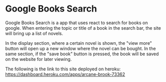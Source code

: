 # Google Books Search
Google Books Search is a app that uses react to search for books on google. When entering the topic or title of a book in the search bar, the site will bring up a list of novels. 

In the display section, where a certain novel is shown, the "view more" button will open up a new window where the novel can be bought. In the same section, if the "save book" button is pressed, the book will be saved on the website for later viewing.

The following is the link to this site deployed on heroku:
https://dashboard.heroku.com/apps/arcane-brook-73362


